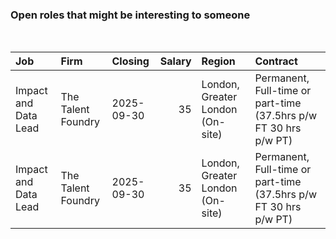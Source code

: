 
<!-- README.md is generated from README.Rmd. Please edit that file -->

### Open roles that might be interesting to someone

<br/>

<table>
<thead>
<tr>
<th style="text-align:left;">
Job
</th>
<th style="text-align:left;">
Firm
</th>
<th style="text-align:left;">
Closing
</th>
<th style="text-align:right;">
Salary
</th>
<th style="text-align:left;">
Region
</th>
<th style="text-align:left;">
Contract
</th>
</tr>
</thead>
<tbody>
<tr>
<td style="text-align:left;">
Impact and Data Lead
</td>
<td style="text-align:left;">
The Talent Foundry
</td>
<td style="text-align:left;">
2025-09-30
</td>
<td style="text-align:right;">
35
</td>
<td style="text-align:left;">
London, Greater London (On-site)
</td>
<td style="text-align:left;">
Permanent, Full-time or part-time (37.5hrs p/w FT 30 hrs p/w PT)
</td>
</tr>
<tr>
<td style="text-align:left;">
Impact and Data Lead
</td>
<td style="text-align:left;">
The Talent Foundry
</td>
<td style="text-align:left;">
2025-09-30
</td>
<td style="text-align:right;">
35
</td>
<td style="text-align:left;">
London, Greater London (On-site)
</td>
<td style="text-align:left;">
Permanent, Full-time or part-time (37.5hrs p/w FT 30 hrs p/w PT)
</td>
</tr>
</tbody>
</table>
